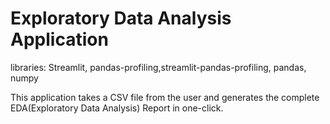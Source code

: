 # Exploratory Data Analysis Application

libraries: Streamlit, pandas-profiling,streamlit-pandas-profiling, pandas, numpy

This application takes a CSV file from the user and generates the complete EDA(Exploratory Data Analysis) Report in one-click.
